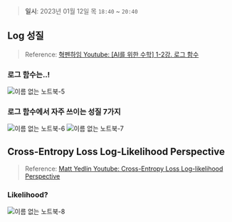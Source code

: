> **일시**: 2023년 01월 12일 목 `18:40` ~ `20:40`

## Log 성질
> Reference: [혁펜하임 Youtube: [AI를 위한 수학] 1-2강. 로그 함수](https://www.youtube.com/watch?v=1G358PVxLdQ)

### 로그 함수는..!
![이름 없는 노트북-5](https://user-images.githubusercontent.com/74661937/212053537-33ce3497-69f0-4d8e-950f-63f7103bf28b.jpg)


### 로그 함수에서 자주 쓰이는 성질 7가지
![이름 없는 노트북-6](https://user-images.githubusercontent.com/74661937/212053569-f2b94199-221b-4be9-9d6f-863c0b8d5e47.jpg)
![이름 없는 노트북-7](https://user-images.githubusercontent.com/74661937/212053603-2fa354d4-1b1e-4a6d-86ec-7bb3a0920066.jpg)




## Cross-Entropy Loss Log-Likelihood Perspective
> Reference: [Matt Yedlin Youtube: Cross-Entropy Loss Log-likelihood Perspective](https://www.youtube.com/watch?v=6hrnMvYcKVE)

### Likelihood?
![이름 없는 노트북-8](https://user-images.githubusercontent.com/74661937/212056199-c2851496-d108-4492-b968-b6cc8b3be236.jpg)


